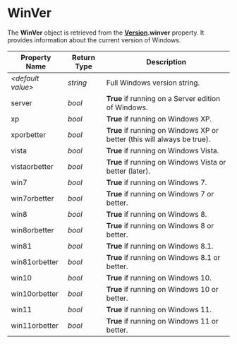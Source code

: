 # WinVer

The **WinVer** object is retrieved from the **[Version](version.md).winver** property. It provides information about the current version of Windows.

| Property Name | Return Type | Description |
| --- | --- | --- |
| *\<default value\>* | *string* | Full Windows version string. |
| server | *bool* | **True** if running on a Server edition of Windows. |
| xp | *bool* | **True** if running on Windows XP. |
| xporbetter | *bool* | **True** if running on Windows XP or better (this will always be true). |
| vista | *bool* | **True** if running on Windows Vista. |
| vistaorbetter | *bool* | **True** if running on Windows Vista or better (later). |
| win7 | *bool* | **True** if running on Windows 7. |
| win7orbetter | *bool* | **True** if running on Windows 7 or better. |
| win8 | *bool* | **True** if running on Windows 8. |
| win8orbetter | *bool* | **True** if running on Windows 8 or better. |
| win81 | *bool* | **True** if running on Windows 8.1. |
| win81orbetter | *bool* | **True** if running on Windows 8.1 or better. |
| win10 | *bool* | **True** if running on Windows 10. |
| win10orbetter | *bool* | **True** if running on Windows 10 or better. |
| win11 | *bool* | **True** if running on Windows 11. |
| win11orbetter | *bool* | **True** if running on Windows 11 or better. |

